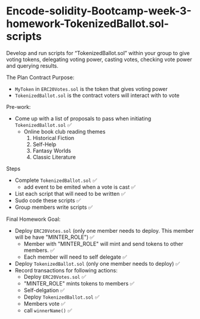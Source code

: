 # Encode-solidity-Bootcamp-week-3-homework-TokenizedBallot.sol-scripts
Develop and run scripts for “TokenizedBallot.sol” within your group to give voting tokens, delegating voting power, casting votes, checking vote power and querying results.

The Plan
Contract Purpose:
- `MyToken` in `ERC20Votes.sol` is the token that gives voting power
- `TokenizedBallot.sol` is the contract voters will interact with to vote

Pre-work:
- Come up with a list of proposals to pass when initiating `TokenizedBallot.sol` ✅
    - Online book club reading themes
        1. Historical Fiction
        2. Self-Help
        3. Fantasy Worlds
        4. Classic Literature

Steps
- Complete `TokenizedBallot.sol` ✅
    - add event to be emited when a vote is cast ✅
- List each script that will need to be written ✅
- Sudo code these scripts ✅
- Group members write scripts ✅

Final Homework Goal:
- Deploy `ERC20Votes.sol` (only one member needs to deploy. This member will be have "MINTER_ROLE") ✅
    - Member with "MINTER_ROLE" will mint and send tokens to other members. ✅
    - Each member will need to self delegate ✅
- Deploy `TokenizedBallot.sol` (only one member needs to deploy) ✅
- Record transactions for following actions:
    - Deploy `ERC20Votes.sol` ✅
    - "MINTER_ROLE" mints tokens to members ✅
    - Self-delgation ✅
    - Deploy `TokenizedBallot.sol` ✅
    - Members vote ✅
    - call `winnerName()` ✅
